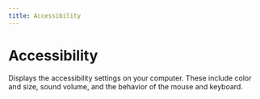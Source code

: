 ```yaml
---
title: Accessibility
---
```


# Accessibility


Displays the accessibility settings on your computer. These include  color and size, sound volume, and the behavior of the mouse and keyboard.
